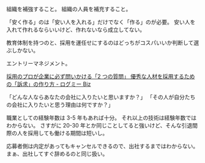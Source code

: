組織を補強すること。
組織の人員を補充すること。

「安く作る」のは「安い人を入れる」だけでなく「作る」のが必要。
安い人を入れて作れるならいいけど、作れないなら成立してない。

教育体制を持つのと、採用を運任せにするのはどっちがコスパいいか判断して選ぶしかない。

エントリーマネジメント。

[採用のプロが企業に必ず問いかける「2 つの質問」 優秀な人材を採用するための「訴求」の作り方 - ログミー Biz](https://logmi.jp/business/articles/328461)

「どんな人ならあなたの会社に入りたいと思いますか？」
「その人が自分たちの会社に入りたいと思う理由は何ですか？」

職業としての経験年数は 3-5 年もあれば十分。
それ以上の技術は経験年数ではわからない。
さすがに 20-30 年とか同じことしてると強いけど、そんな引退間際の人を採用しても働ける期間は短いし。

応募者側は内定があってもキャンセルできるので、出社するまではわからない。
まぁ、出社してすぐ辞めるのと同じ扱い。
